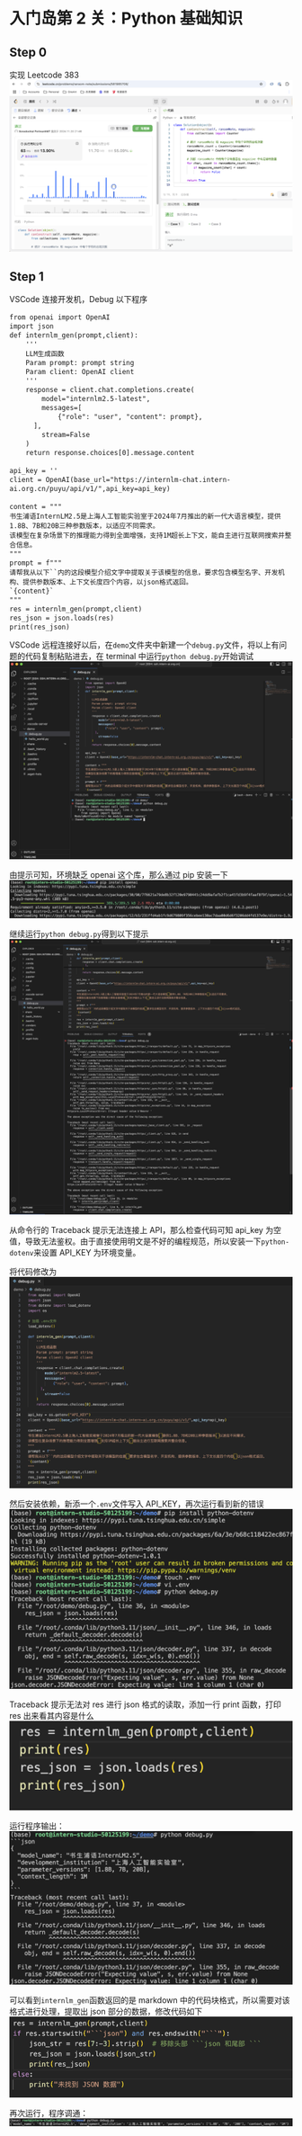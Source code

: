 # 入门岛第 2 关：Python 基础知识

## Step 0

实现 Leetcode 383
![Leetcode 383提交记录](./images/6.png)

## Step 1

VSCode 连接开发机，Debug 以下程序

```
from openai import OpenAI
import json
def internlm_gen(prompt,client):
    '''
    LLM生成函数
    Param prompt: prompt string
    Param client: OpenAI client
    '''
    response = client.chat.completions.create(
        model="internlm2.5-latest",
        messages=[
            {"role": "user", "content": prompt},
      ],
        stream=False
    )
    return response.choices[0].message.content

api_key = ''
client = OpenAI(base_url="https://internlm-chat.intern-ai.org.cn/puyu/api/v1/",api_key=api_key)

content = """
书生浦语InternLM2.5是上海人工智能实验室于2024年7月推出的新一代大语言模型，提供1.8B、7B和20B三种参数版本，以适应不同需求。
该模型在复杂场景下的推理能力得到全面增强，支持1M超长上下文，能自主进行互联网搜索并整合信息。
"""
prompt = f"""
请帮我从以下``内的这段模型介绍文字中提取关于该模型的信息，要求包含模型名字、开发机构、提供参数版本、上下文长度四个内容，以json格式返回。
`{content}`
"""
res = internlm_gen(prompt,client)
res_json = json.loads(res)
print(res_json)
```

VSCode 远程连接好以后，在`demo`文件夹中新建一个`debug.py`文件，将以上有问题的代码复制粘贴进去，在 terminal 中运行`python debug.py`开始调试
![openai](./images/7.png)

由提示可知，环境缺乏 openai 这个库，那么通过 pip 安装一下
![pip](./images/8.png)

继续运行`python debug.py`得到以下提示
![debug](./images/9.png)

从命令行的 Traceback 提示无法连接上 API，那么检查代码可知 api_key 为空值，导致无法鉴权。由于直接使用明文是不好的编程规范，所以安装一下`python-dotenv`来设置 API_KEY 为环境变量。

将代码修改为
![debug](./images/11.png)

然后安装依赖，新添一个`.env`文件写入 API_KEY，再次运行看到新的错误
![debug](./images/10.png)

Traceback 提示无法对 res 进行 json 格式的读取，添加一行 print 函数，打印 res 出来看其内容是什么
![debug](./images/12.png)

运行程序输出：
![debug](./images/13.png)

可以看到`internlm_gen`函数返回的是 markdown 中的代码块格式，所以需要对该格式进行处理，提取出 json 部分的数据，修改代码如下
![debug](./images/14.png)

再次运行，程序调通：
![debug](./images/15.png)
